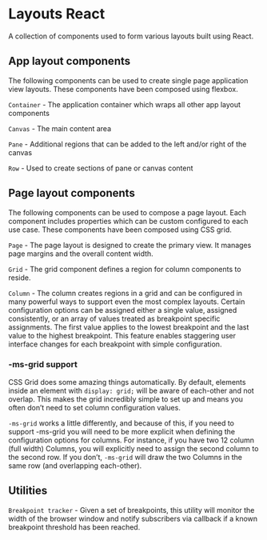 # Layouts React

A collection of components used to form various layouts built using React.

## App layout components

The following components can be used to create single page application view layouts. These components have been composed using flexbox.

`Container` - The application container which wraps all other app layout components

`Canvas` - The main content area

`Pane` - Additional regions that can be added to the left and/or right of the canvas

`Row` - Used to create sections of pane or canvas content

## Page layout components

The following components can be used to compose a page layout. Each component includes properties which can be custom configured to each use case. These components have been composed using CSS grid.

`Page` - The page layout is designed to create the primary view. It manages page margins and the overall content width.

`Grid` - The grid component defines a region for column components to reside.

`Column` - The column creates regions in a grid and can be configured in many powerful ways to support even the most complex layouts. Certain configuration options can be assigned either a single value, assigned consistently, or an array of values treated as breakpoint specific assignments. The first value applies to the lowest breakpoint and the last value to the highest breakpoint. This feature enables staggering user interface changes for each breakpoint with simple configuration.

### -ms-grid support

CSS Grid does some amazing things automatically. By default, elements inside an element with `display: grid;` will be aware of each-other and not overlap. This makes the grid incredibly simple to set up and means you often don’t need to set column configuration values.

`-ms-grid` works a little differently, and because of this, if you need to support -ms-grid you will need to be more explicit when defining the configuration options for columns. For instance, if you have two 12 column (full width) Columns, you will explicitly need to assign the second column to the second row. If you don’t, `-ms-grid` will draw the two Columns in the same row (and overlapping each-other).

## Utilities

`Breakpoint tracker` - Given a set of breakpoints, this utility will monitor the width of the browser window and notify subscribers via callback if a known breakpoint threshold has been reached.